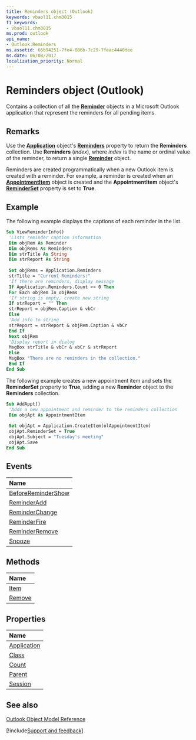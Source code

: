 ```yaml
---
title: Reminders object (Outlook)
keywords: vbaol11.chm3015
f1_keywords:
- vbaol11.chm3015
ms.prod: outlook
api_name:
- Outlook.Reminders
ms.assetid: 66b94251-7fe4-886b-7c29-7feac4440dee
ms.date: 06/08/2017
localization_priority: Normal
---
```



# Reminders object (Outlook)

Contains a collection of all the  **[Reminder](Outlook.Reminder.md)** objects in a Microsoft Outlook application that represent the reminders for all pending items.


## Remarks

Use the  **[Application](Outlook.Application.md)** object's **[Reminders](Outlook.Application.Reminders.md)** property to return the **Reminders** collection. Use **Reminders** (_index_), where _index_ is the name or ordinal value of the reminder, to return a single **[Reminder](Outlook.Reminder.md)** object.

Reminders are created programmatically when a new Outlook item is created with a reminder. For example, a reminder is created when an **[AppointmentItem](Outlook.AppointmentItem.md)** object is created and the **AppointmentItem** object's **[ReminderSet](Outlook.AppointmentItem.ReminderSet.md)** property is set to **True**.


## Example

The following example displays the captions of each reminder in the list.


```vb
Sub ViewReminderInfo() 
 'Lists reminder caption information 
 Dim objRem As Reminder 
 Dim objRems As Reminders 
 Dim strTitle As String 
 Dim strReport As String 
 
 Set objRems = Application.Reminders 
 strTitle = "Current Reminders:" 
 'If there are reminders, display message 
 If Application.Reminders.Count <> 0 Then 
 For Each objRem In objRems 
 'If string is empty, create new string 
 If strReport = "" Then 
 strReport = objRem.Caption & vbCr 
 Else 
 'Add info to string 
 strReport = strReport & objRem.Caption & vbCr 
 End If 
 Next objRem 
 'Display report in dialog 
 MsgBox strTitle & vbCr & vbCr & strReport 
 Else 
 MsgBox "There are no reminders in the collection." 
 End If 
End Sub
```

The following example creates a new appointment item and sets the  **ReminderSet** property to **True**, adding a new **Reminder** object to the **Reminders** collection.




```vb
Sub AddAppt() 
 'Adds a new appointment and reminder to the reminders collection 
 Dim objApt As AppointmentItem 
 
 Set objApt = Application.CreateItem(olAppointmentItem) 
 objApt.ReminderSet = True 
 objApt.Subject = "Tuesday's meeting" 
 objApt.Save 
End Sub
```


## Events



|Name|
|:-----|
|[BeforeReminderShow](Outlook.Reminders.BeforeReminderShow.md)|
|[ReminderAdd](Outlook.Reminders.ReminderAdd.md)|
|[ReminderChange](Outlook.Reminders.ReminderChange.md)|
|[ReminderFire](Outlook.Reminders.ReminderFire.md)|
|[ReminderRemove](Outlook.Reminders.ReminderRemove.md)|
|[Snooze](Outlook.Reminders.Snooze.md)|

## Methods



|Name|
|:-----|
|[Item](Outlook.Reminders.Item.md)|
|[Remove](Outlook.Reminders.Remove.md)|

## Properties



|Name|
|:-----|
|[Application](Outlook.Reminders.Application.md)|
|[Class](Outlook.Reminders.Class.md)|
|[Count](Outlook.Reminders.Count.md)|
|[Parent](Outlook.Reminders.Parent.md)|
|[Session](Outlook.Reminders.Session.md)|

## See also


[Outlook Object Model Reference](overview/Outlook/object-model.md)

[!include[Support and feedback](~/includes/feedback-boilerplate.md)]